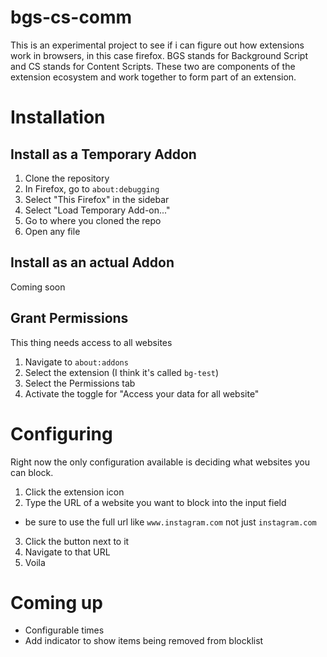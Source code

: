 # bgs-cs-comm

This is an experimental project to see if i can figure out how extensions work in browsers, in this case firefox. BGS stands for Background Script and CS stands for Content Scripts. These two are components of the extension ecosystem and work together to form part of an extension.

# Installation

## Install as a Temporary Addon

1. Clone the repository
2. In Firefox, go to `about:debugging`
3. Select "This Firefox" in the sidebar
4. Select "Load Temporary Add-on..."
5. Go to where you cloned the repo
6. Open any file

## Install as an actual Addon

Coming soon

## Grant Permissions

This thing needs access to all websites

 1. Navigate to `about:addons`
 2. Select the extension (I think it's called `bg-test`)
 3. Select the Permissions tab
 4. Activate the toggle for "Access your data for all website"

# Configuring

Right now the only configuration available is deciding what websites you can block.

1. Click the extension icon
2. Type the URL of a website you want to block into the input field
  - be sure to use the full url like `www.instagram.com` not just `instagram.com`
3. Click the button next to it
4. Navigate to that URL
5. Voila


# Coming up

- Configurable times
- Add indicator to show items being removed from blocklist

